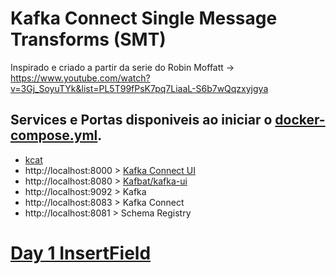 
# Kafka Connect Single Message Transforms (SMT)

Inspirado e criado a partir da serie do 
Robin Moffatt -> https://www.youtube.com/watch?v=3Gj_SoyuTYk&list=PL5T99fPsK7pq7LiaaL-S6b7wQqzxyjgya 

## Services e Portas disponiveis ao iniciar o [docker-compose.yml](docker-compose.yml).

- [kcat](https://github.com/edenhill/kcat)
- http://localhost:8000 > [Kafka Connect UI](https://hub.docker.com/r/landoop/kafka-connect-ui)
- http://localhost:8080 > [Kafbat/kafka-ui](https://github.com/kafbat/kafka-ui)
- http://localhost:9092 > Kafka
- http://localhost:8083 > Kafka Connect
- http://localhost:8081 > Schema Registry


# [Day 1 InsertField](./Day-1-InsertField/README.md)
